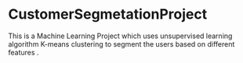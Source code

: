 # CustomerSegmetationProject
This is a Machine Learning Project which uses unsupervised learning algorithm K-means clustering to segment the users based on different features .
